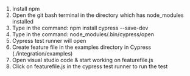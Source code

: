 1. Install npm
2. Open the git bash terminal in the directory which has node_modules installed
3. Type in the command: npm install cypress --save-dev
4. Type in the command: node_modules/.bin/cypress/open
5. Cypress test runner will open
6. Create feature file in the examples directory in Cypress (./integration/examples)
7. Open visual studio code & start working on featurefile.js
8. Click on featurefile.js in the cypress test runner to run the test
